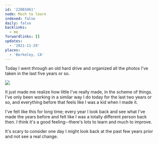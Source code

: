 ```yaml
---
id: '22003461'
node: Much to learn
indexed: false
daily: false
backlinks:
  - me
forwardlinks: []
updates:
  - '2021-11-29'
places:
  - 'Berkeley, CA'
---
```

Today I went through an old hard drive and organized all the photos I've taken in the last five years or so. 


![](images/22003461/mGIsOQXTvX.webp "  ")

It just made me realize how little I've really made, in the scheme of things. I've only been working in a similar way I do today for the last two years or so, and everything before that feels like I was a kid when I made it.

I've felt like this for long time; every year I look back and see what I've made the years before and felt like I was a totally different person back then. I think it's a good feeling--there's lots to learn and much to improve. 

It's scary to consider one day I might look back at the past few years prior and not see a real change. 
